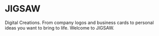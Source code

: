 # JIGSAW
Digital Creations. From company logos and business cards to personal ideas you want to bring to life. Welcome to JIGSAW. 
